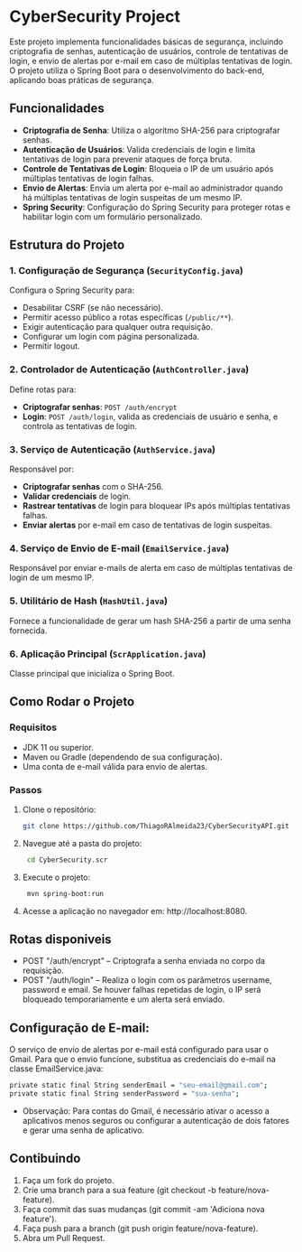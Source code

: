 # CyberSecurity Project

Este projeto implementa funcionalidades básicas de segurança, incluindo criptografia de senhas, autenticação de usuários, controle de tentativas de login, e envio de alertas por e-mail em caso de múltiplas tentativas de login. O projeto utiliza o Spring Boot para o desenvolvimento do back-end, aplicando boas práticas de segurança.

## Funcionalidades

- **Criptografia de Senha**: Utiliza o algoritmo SHA-256 para criptografar senhas.
- **Autenticação de Usuários**: Valida credenciais de login e limita tentativas de login para prevenir ataques de força bruta.
- **Controle de Tentativas de Login**: Bloqueia o IP de um usuário após múltiplas tentativas de login falhas.
- **Envio de Alertas**: Envia um alerta por e-mail ao administrador quando há múltiplas tentativas de login suspeitas de um mesmo IP.
- **Spring Security**: Configuração do Spring Security para proteger rotas e habilitar login com um formulário personalizado.

## Estrutura do Projeto

### 1. **Configuração de Segurança** (`SecurityConfig.java`)

Configura o Spring Security para:
- Desabilitar CSRF (se não necessário).
- Permitir acesso público a rotas específicas (`/public/**`).
- Exigir autenticação para qualquer outra requisição.
- Configurar um login com página personalizada.
- Permitir logout.

### 2. **Controlador de Autenticação** (`AuthController.java`)

Define rotas para:
- **Criptografar senhas**: `POST /auth/encrypt`
- **Login**: `POST /auth/login`, valida as credenciais de usuário e senha, e controla as tentativas de login.

### 3. **Serviço de Autenticação** (`AuthService.java`)

Responsável por:
- **Criptografar senhas** com o SHA-256.
- **Validar credenciais** de login.
- **Rastrear tentativas** de login para bloquear IPs após múltiplas tentativas falhas.
- **Enviar alertas** por e-mail em caso de tentativas de login suspeitas.

### 4. **Serviço de Envio de E-mail** (`EmailService.java`)

Responsável por enviar e-mails de alerta em caso de múltiplas tentativas de login de um mesmo IP.

### 5. **Utilitário de Hash** (`HashUtil.java`)

Fornece a funcionalidade de gerar um hash SHA-256 a partir de uma senha fornecida.

### 6. **Aplicação Principal** (`ScrApplication.java`)

Classe principal que inicializa o Spring Boot.

## Como Rodar o Projeto

### Requisitos

- JDK 11 ou superior.
- Maven ou Gradle (dependendo de sua configuração).
- Uma conta de e-mail válida para envio de alertas.

### Passos

1. Clone o repositório:
   ```bash
   git clone https://github.com/ThiagoRAlmeida23/CyberSecurityAPI.git
   ```
2. Navegue até a pasta do projeto:
   ```bash   
    cd CyberSecurity.scr
    ```
3. Execute o projeto:
   ```bash
    mvn spring-boot:run
   ```
4. Acesse a aplicação no navegador em: http://localhost:8080.

## Rotas disponiveis

* POST "/auth/encrypt" – Criptografa a senha enviada no corpo da requisição.
* POST "/auth/login" – Realiza o login com os parâmetros username, password e email. Se houver falhas repetidas de login, o IP será bloqueado temporariamente e um alerta será enviado.

## Configuração de E-mail:

O serviço de envio de alertas por e-mail está configurado para usar o Gmail. Para que o envio funcione, substitua as credenciais do e-mail na classe EmailService.java:

```bash
private static final String senderEmail = "seu-email@gmail.com";
private static final String senderPassword = "sua-senha";
```

 * Observação: Para contas do Gmail, é necessário ativar o acesso a aplicativos menos seguros ou configurar a autenticação de dois fatores e gerar uma senha de aplicativo.

## Contibuindo

1. Faça um fork do projeto.
2. Crie uma branch para a sua feature (git checkout -b feature/nova-feature).
3. Faça commit das suas mudanças (git commit -am 'Adiciona nova feature').
4. Faça push para a branch (git push origin feature/nova-feature).
5. Abra um Pull Request.

